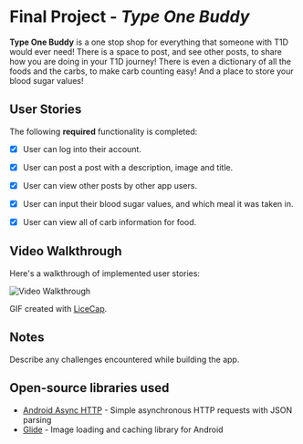 # Final Project - *Type One Buddy*

**Type One Buddy** is a one stop shop for everything that someone with T1D would ever need! There is a space to post, and see other posts, to share how you are doing in your T1D journey! There is even a dictionary of all the foods and the carbs, to make carb counting easy! And a place to store your blood sugar values!


## User Stories

The following **required** functionality is completed:

- [X] User can log into their account.
- [X] User can post a post with a description, image and title.
- [X] User can view other posts by other app users.
- [X] User can input their blood sugar values, and which meal it was taken in.
- [x] User can view all of carb information for food.


## Video Walkthrough

Here's a walkthrough of implemented user stories:

<img src='TypeOneBuddyWalkthrough.gif' title='Video Walkthrough' width='' alt='Video Walkthrough' />

GIF created with [LiceCap](http://www.cockos.com/licecap/).

## Notes

Describe any challenges encountered while building the app.

## Open-source libraries used

- [Android Async HTTP](https://github.com/codepath/CPAsyncHttpClient) - Simple asynchronous HTTP requests with JSON parsing
- [Glide](https://github.com/bumptech/glide) - Image loading and caching library for Android

